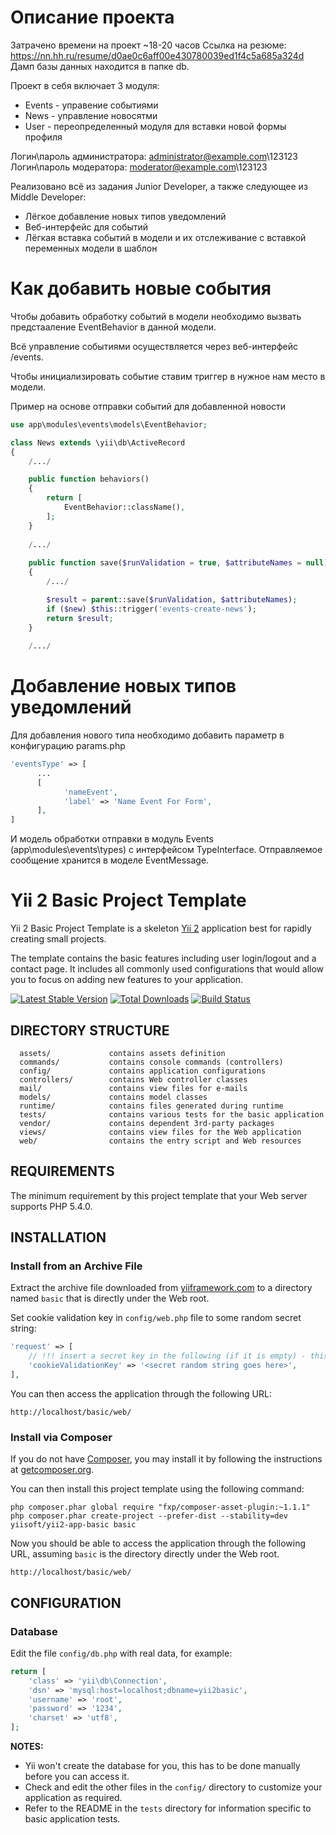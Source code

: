 Описание проекта
===========================
Затрачено времени на проект ~18-20 часов
Ссылка на резюме: https://nn.hh.ru/resume/d0ae0c6aff00e430780039ed1f4c5a685a324d
Дамп базы данных находится в папке db.

Проект в себя включает 3 модуля:
- Events - управение событиями
- News - управление новосятми
- User - переопределенный модуля для вставки новой формы профиля

Логин\пароль администратора: administrator@example.com\123123
Логин\пароль модератора: moderator@example.com\123123

Реализовано всё из задания Junior Developer, а также следующее из Middle Developer:
- Лёгкое добавление новых типов уведомлений
- Веб-интерфейс для событий
- Лёгкая вставка событий в модели и их отслеживание с вставкой переменных модели в шаблон

Как добавить новые события
==========================

Чтобы добавить обработку событий в модели необходимо вызвать предстааление EventBehavior в данной модели.

Всё управление событиями осуществляется через веб-интерфейс /events.

Чтобы инициализировать событие ставим триггер в нужное нам место в модели.

Пример на основе отправки событий для добавленной новости

```php
use app\modules\events\models\EventBehavior;

class News extends \yii\db\ActiveRecord
{
    /.../

    public function behaviors()
    {
        return [
            EventBehavior::className(),
        ];
    }
    
    /.../
    
    public function save($runValidation = true, $attributeNames = null)
    {
        /.../

        $result = parent::save($runValidation, $attributeNames);
        if ($new) $this::trigger('events-create-news');
        return $result;
    }
    
    /.../
```

Добавление новых типов уведомлений
==================================

Для добавления нового типа необходимо добавить параметр в конфигурацию
params.php

```php 
'eventsType' => [
      ...
      [
            'nameEvent',
            'label' => 'Name Event For Form',
      ],
]
```
И модель обработки отправки в модуль Events (app\modules\events\types) с интерфейсом TypeInterface. Отправляемое сообщение хранится в моделе EventMessage.


Yii 2 Basic Project Template
============================

Yii 2 Basic Project Template is a skeleton [Yii 2](http://www.yiiframework.com/) application best for
rapidly creating small projects.

The template contains the basic features including user login/logout and a contact page.
It includes all commonly used configurations that would allow you to focus on adding new
features to your application.

[![Latest Stable Version](https://poser.pugx.org/yiisoft/yii2-app-basic/v/stable.png)](https://packagist.org/packages/yiisoft/yii2-app-basic)
[![Total Downloads](https://poser.pugx.org/yiisoft/yii2-app-basic/downloads.png)](https://packagist.org/packages/yiisoft/yii2-app-basic)
[![Build Status](https://travis-ci.org/yiisoft/yii2-app-basic.svg?branch=master)](https://travis-ci.org/yiisoft/yii2-app-basic)

DIRECTORY STRUCTURE
-------------------

      assets/             contains assets definition
      commands/           contains console commands (controllers)
      config/             contains application configurations
      controllers/        contains Web controller classes
      mail/               contains view files for e-mails
      models/             contains model classes
      runtime/            contains files generated during runtime
      tests/              contains various tests for the basic application
      vendor/             contains dependent 3rd-party packages
      views/              contains view files for the Web application
      web/                contains the entry script and Web resources



REQUIREMENTS
------------

The minimum requirement by this project template that your Web server supports PHP 5.4.0.


INSTALLATION
------------

### Install from an Archive File

Extract the archive file downloaded from [yiiframework.com](http://www.yiiframework.com/download/) to
a directory named `basic` that is directly under the Web root.

Set cookie validation key in `config/web.php` file to some random secret string:

```php
'request' => [
    // !!! insert a secret key in the following (if it is empty) - this is required by cookie validation
    'cookieValidationKey' => '<secret random string goes here>',
],
```

You can then access the application through the following URL:

~~~
http://localhost/basic/web/
~~~


### Install via Composer

If you do not have [Composer](http://getcomposer.org/), you may install it by following the instructions
at [getcomposer.org](http://getcomposer.org/doc/00-intro.md#installation-nix).

You can then install this project template using the following command:

~~~
php composer.phar global require "fxp/composer-asset-plugin:~1.1.1"
php composer.phar create-project --prefer-dist --stability=dev yiisoft/yii2-app-basic basic
~~~

Now you should be able to access the application through the following URL, assuming `basic` is the directory
directly under the Web root.

~~~
http://localhost/basic/web/
~~~


CONFIGURATION
-------------

### Database

Edit the file `config/db.php` with real data, for example:

```php
return [
    'class' => 'yii\db\Connection',
    'dsn' => 'mysql:host=localhost;dbname=yii2basic',
    'username' => 'root',
    'password' => '1234',
    'charset' => 'utf8',
];
```

**NOTES:**
- Yii won't create the database for you, this has to be done manually before you can access it.
- Check and edit the other files in the `config/` directory to customize your application as required.
- Refer to the README in the `tests` directory for information specific to basic application tests.
